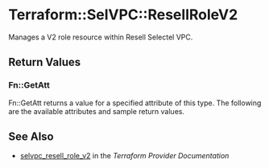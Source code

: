 # Terraform::SelVPC::ResellRoleV2

Manages a V2 role resource within Resell Selectel VPC.

## Return Values

### Fn::GetAtt

Fn::GetAtt returns a value for a specified attribute of this type. The following are the available attributes and sample return values.

## See Also

* [selvpc_resell_role_v2](https://www.terraform.io/docs/providers/selvpc/r/resell_role_v2.html) in the _Terraform Provider Documentation_